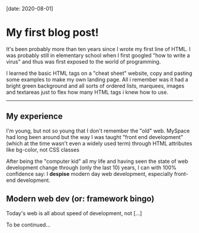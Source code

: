 [date: 2020-08-01]
# My first blog post!

It's been probably more than ten years since I wrote my first line of HTML. I was probably still in elementary school when I first googled "how to write a virus" and thus was first exposed to the world of programming.

I learned the basic HTML tags on a "cheat sheet" website, copy and pasting some examples to make my own landing page. All i remember was it had a bright green background and all sorts of ordered lists, marquees, images and textareas just to flex how many HTML tags i knew how to use.

---

## My experience

I'm young, but not so young that I don't remember the "old" web. MySpace had long been around but the way I was taught "front end development" (which at the time wasn't even a widely used term) through HTML attributes like bg-color, not CSS classes

After being the "computer kid" all my life and having seen the state of web development change through (only the last 10) years, I can with 100% confidence say: I **despise** modern day web development, especially front-end development.

## Modern web dev (or: framework bingo)

Today's web is all about speed of development, not [...]

To be continued...